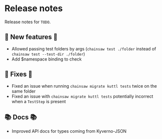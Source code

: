 # Release notes

Release notes for `TODO`.

<!--
## ‼️ Breaking changes ‼️

## 💫 New features 💫

## ✨ UI changes ✨

## ⭐ Examples ⭐

## ⛵ Tutorials ⛵

## 📚 Docs 📚

## 🎸 Misc 🎸
-->

## 💫 New features 💫

- Allowed passing test folders by args (`chainsaw test ./folder` instead of `chainsaw test --test-dir ./folder`)
- Add $namespace binding to check

## 🔧 Fixes 🔧

- Fixed an issue when running `chainsaw migrate kuttl tests` twice on the same folder
- Fixed an issue with `chainsaw migrate kuttl tests` potentially incorrect when a `TestStep` is present

## 📚 Docs 📚

- Improved API docs for types coming from Kyverno-JSON
